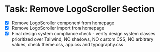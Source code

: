 # Task: Remove LogoScroller Section

- [x] Remove LogoScroller component from homepage
- [x] Remove LogoScroller import from homepage
- [x] Final design system compliance check - verify design system classes prioritized over Tailwind, NO shadows, NO custom CSS, NO arbitrary values, check theme.css, app.css and typography.css

